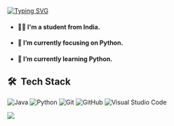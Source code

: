 [![Typing SVG](https://readme-typing-svg.demolab.com?font=Fira+Code&weight=700&size=21&pause=200&center=true&vCenter=true&width=435&lines=Hello+I'm+Nishant+%F0%9F%91%8B;And+I'm+a+College+student)](https://git.io/typing-svg)

- #### 🙋‍♂️ I'm a student from India.

- #### 🔭 I’m currently focusing on Python.

- #### 🌱 I’m currently learning Python.

## 🛠 &nbsp;Tech Stack

![Java](https://img.shields.io/badge/-Java-333333?style=flat&logo=Java&logoColor=007396)
![Python](https://img.shields.io/badge/-Python-333333?style=flat&logo=Python&logoColor=007396)
![Git](https://img.shields.io/badge/-Git-333333?style=flat&logo=git)
![GitHub](https://img.shields.io/badge/-GitHub-333333?style=flat&logo=github)
![Visual Studio Code](https://img.shields.io/badge/-Visual%20Studio%20Code-333333?style=flat&logo=visual-studio-code&logoColor=007ACC)

<div align="left">
  <img src="https://github-readme-stats.vercel.app/api?username=Nishant416-Git&count_private=true"/>
  <div/>
